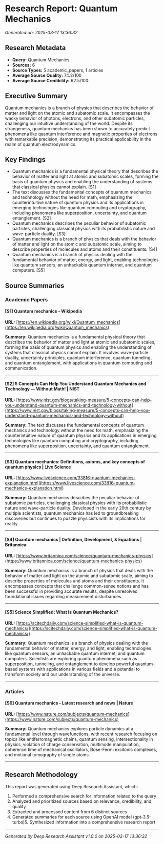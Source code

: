 # Research Report: Quantum Mechanics

*Generated on: 2025-03-17 13:36:32*

## Research Metadata

- **Query:** Quantum Mechanics
- **Sources:** 6
- **Source Types:** 5 academic_papers, 1 articles
- **Average Source Quality:** 74.2/100
- **Average Source Credibility:** 62.5/100

## Executive Summary

Quantum mechanics is a branch of physics that describes the behavior of matter and light on the atomic and subatomic scale. It encompasses the wacky behavior of photons, electrons, and other subatomic particles, challenging our intuitive understanding of the world. Despite its strangeness, quantum mechanics has been shown to accurately predict phenomena like quantum interference and magnetic properties of electrons with remarkable precision, demonstrating its practical applicability in the realm of quantum electrodynamics.

## Key Findings

- Quantum mechanics is a fundamental physical theory that describes the behavior of matter and light at atomic and subatomic scales, forming the basis of quantum physics and enabling the understanding of systems that classical physics cannot explain. [S1]
- The text discusses the fundamental concepts of quantum mechanics and technology without the need for math, emphasizing the counterintuitive nature of quantum physics and its applications in emerging technologies like quantum computing and cryptography, including phenomena like superposition, uncertainty, and quantum entanglement. [S2]
- Quantum mechanics describes the peculiar behavior of subatomic particles, challenging classical physics with its probabilistic nature and wave-particle duality. [S3]
- Quantum mechanics is a branch of physics that deals with the behavior of matter and light on the atomic and subatomic scale, aiming to describe properties of molecules and atoms and their constituents. [S4]
- Quantum mechanics is a branch of physics dealing with the fundamental behavior of matter, energy, and light, enabling technologies like quantum sensors, an unhackable quantum internet, and quantum computers. [S5]

## Source Summaries

### Academic Papers

#### [S1] Quantum mechanics - Wikipedia

**URL:** [https://en.wikipedia.org/wiki/Quantum_mechanics](https://en.wikipedia.org/wiki/Quantum_mechanics)

**Summary:**
Quantum mechanics is a fundamental physical theory that describes the behavior of matter and light at atomic and subatomic scales, forming the basis of quantum physics and enabling the understanding of systems that classical physics cannot explain. It involves wave-particle duality, uncertainty principles, quantum interference, quantum tunneling, and quantum entanglement, with applications in quantum computing and communication.

---

#### [S2] 5 Concepts Can Help You Understand Quantum Mechanics and Technology — Without Math! | NIST

**URL:** [https://www.nist.gov/blogs/taking-measure/5-concepts-can-help-you-understand-quantum-mechanics-and-technology-without](https://www.nist.gov/blogs/taking-measure/5-concepts-can-help-you-understand-quantum-mechanics-and-technology-without)

**Summary:**
The text discusses the fundamental concepts of quantum mechanics and technology without the need for math, emphasizing the counterintuitive nature of quantum physics and its applications in emerging technologies like quantum computing and cryptography, including phenomena like superposition, uncertainty, and quantum entanglement.

---

#### [S3] Quantum mechanics: Definitions, axioms, and key concepts of quantum physics | Live Science

**URL:** [https://www.livescience.com/33816-quantum-mechanics-explanation.html](https://www.livescience.com/33816-quantum-mechanics-explanation.html)

**Summary:**
Quantum mechanics describes the peculiar behavior of subatomic particles, challenging classical physics with its probabilistic nature and wave-particle duality. Developed in the early 20th century by multiple scientists, quantum mechanics has led to groundbreaking discoveries but continues to puzzle physicists with its implications for reality.

---

#### [S4] Quantum mechanics | Definition, Development, & Equations | Britannica

**URL:** [https://www.britannica.com/science/quantum-mechanics-physics](https://www.britannica.com/science/quantum-mechanics-physics)

**Summary:**
Quantum mechanics is a branch of physics that deals with the behavior of matter and light on the atomic and subatomic scale, aiming to describe properties of molecules and atoms and their constituents. It encompasses concepts that challenge common-sense notions and has been successful in providing accurate results, despite unresolved foundational issues regarding measurement disturbances.

---

#### [S5] Science Simplified: What Is Quantum Mechanics?

**URL:** [https://scitechdaily.com/science-simplified-what-is-quantum-mechanics/](https://scitechdaily.com/science-simplified-what-is-quantum-mechanics/)

**Summary:**
Quantum mechanics is a branch of physics dealing with the fundamental behavior of matter, energy, and light, enabling technologies like quantum sensors, an unhackable quantum internet, and quantum computers. Scientists are exploring quantum phenomena such as superposition, tunneling, and entanglement to develop powerful quantum-based systems with applications in various fields and a potential to transform society and our understanding of the universe.

---

### Articles

#### [S6] Quantum mechanics - Latest research and news | Nature

**URL:** [https://www.nature.com/subjects/quantum-mechanics](https://www.nature.com/subjects/quantum-mechanics)

**Summary:**
Quantum mechanics explores particle dynamics at a fundamental level through wavefunctions, with recent research focusing on topics like antiferromagnetic chains, quantum sensing, intersectionality in physics, violation of charge conservation, multimode manipulation, coherence time of mechanical oscillators, Bose-Fermi excitonic complexes, and motional tomography of single atoms.

---

## Research Methodology

This report was generated using Deep Research Assistant, which:

1. Performed a comprehensive search for information related to the query
2. Analyzed and prioritized sources based on relevance, credibility, and quality
3. Extracted and processed content from 6 distinct sources
4. Generated summaries for each source using OpenAI model (gpt-3.5-turbo)5. Synthesized information into a comprehensive research report

---
*Generated by Deep Research Assistant v1.0.0 on 2025-03-17 13:36:32*